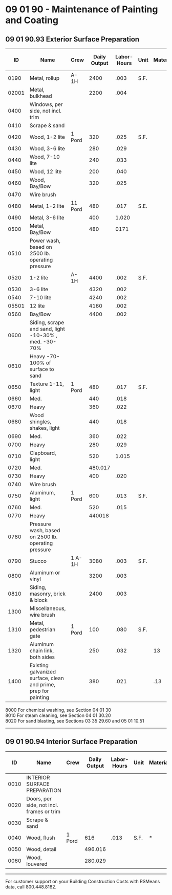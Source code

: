 # 09 01 90 - Maintenance of Painting and Coating

## 09 01 90.93 Exterior Surface Preparation

| ID    | Name                                 | Crew   | Daily Output | Labor-Hours | Unit | Material | Labor | Equipment | Total | Total Incl O&P |
|-------|--------------------------------------|--------|-------------|-------------|------|----------|-------|-----------|-------|----------------|
| 0190  | Metal, rollup                        | A-1H   | 2400        | .003        | S.F. |          | .15   | .03       | .18   | .27           |
| 02001 | Metal, bulkhead                      |        | 2200        | .004        |      |          | .17   | .04       | .21   | .29           |
| 0400  | Windows, per side, not incl. trim    |        |             |             |      |          |       |           |       |                |
| 0410  | Scrape & sand                        |        |             |             |      |          |       |           |       |                |
| 0420  | Wood, 1-2 lite                       | 1 Pord | 320         | .025        | S.F. |          | 1.20  |           | 1.20  | 1.77           |
| 0430  | Wood, 3-6 lite                       |        | 280         | .029        |      |          | 1.37  |           | 1.37  | 2.02           |
| 0440  | Wood, 7-10 lite                      |        | 240         | .033        |      |          | 1.59  |           | 1.59  | 2.36           |
| 0450  | Wood, 12 lite                        |        | 200         | .040        |      |          | 1.91  |           | 1.91  | 2.83           |
| 0460  | Wood, Bay/Bow                        |        | 320         | .025        |      |          | 1.20  |           | 1.20  | 1.77           |
| 0470  | Wire brush                           |        |             |             |      |          |       |           |       |                |
| 0480  | Metal, 1-2 lite                      | 11 Pord| 480         | .017        | S.E. |          | .80   |           | .80   | 1.18           |
| 0490  | Metal, 3-6 lite                      |        | 400         | 1.020       |      |          | .96   |           | .96   | 1.42           |
| 0500  | Metal, Bay/Bow                       |        | 480         | 0171        |      |          | .80   |           | .80   | 1.18           |
| 0510  | Power wash, based on 2500 lb. operating pressure | |         |             |      |          |       |           |       |                |
| 0520  | 1-2 lite                             | A-1H   | 4400        | .002        | S.F. |          | .08   | .02       | .10   | .14            |
| 0530  | 3-6 lite                             |        | 4320        | .002        |      |          | .08   | .02       | .10   | .15            |
| 0540  | 7-10 lite                            |        | 4240        | .002        |      |          | .09   | .02       | .11   | .15            |
| 05501 | 12 lite                              |        | 4160        | .002        |      |          | .09   | .02       | .11   | .15            |
| 0560  | Bay/Bow                              |        | 4400        | .002        |      |          | .08   | .02       | .10   | .14            |
| 0600  | Siding, scrape and sand, light -10-30% , med. -30-70% | |    |             |      |          |       |           |       |                |
| 0610  | Heavy -70-100% of surface to sand    |        |             |             |      |          |       |           |       |                |
| 0650  | Texture 1-11, light                  | 1 Pord | 480         | .017        | S.F. |          | .80   |           | .80   | 1.18           |
| 0660  | Med.                                 |        | 440         | .018        |      |          | .87   |           | .87   | 1.29           |
| 0670  | Heavy                                |        | 360         | .022        |      |          | 1.06  |           | 1.06  | 1.57           |
| 0680  | Wood shingles, shakes, light         |        | 440         | .018        |      |          | .87   |           | .87   | 1.29           |
| 0690  | Med.                                 |        | 360         | .022        |      |          | 1.06  |           | 1.06  | 1.57           |
| 0700  | Heavy                                |        | 280         | .029        |      |          | 1.37  |           | 1.37  | 2.02           |
| 0710  | Clapboard, light                     |        | 520         | 1.015       |      |          | .74   |           | .74   | 1.09           |
| 0720  | Med.                                 |        | 480.017     |             |      |          | .80   |           | .80   | 1.18           |
| 0730  | Heavy                                |        | 400         | .020        |      |          | .96   |           | .96   | 1.42           |
| 0740  | Wire brush                           |        |             |             |      |          |       |           |       |                |
| 0750  | Aluminum, light                      | 1 Pord | 600         | .013        | S.F. |          | .64   |           | .64   | .94            |
| 0760  | Med.                                 |        | 520         | .015        |      |          | .74   |           | .74   | 1.09           |
| 0770  | Heavy                                |        | 440018      |             |      |          | .87   |           | .87   | 1.29           |
| 0780  | Pressure wash, based on 2500 lb. operating pressure | |     |             |      |          |       |           |       |                |
| 0790  | Stucco                               | 1 A-1H | 3080        | .003        | S.F. |          | .12   | .03       | 638   | .222           |
| 0800  | Aluminum or vinyl                    |        | 3200        | .003        |      |          | .11   | .02       | .13   | .20            |
| 0810  | Siding, masonry, brick & block       |        | 2400        | .003        |      |          | .15   | .03       | .18   | .27            |
| 1300  | Miscellaneous, wire brush            |        |             |             |      |          |       |           |       |                |
| 1310  | Metal, pedestrian gate               | 1 Pord | 100         | .080        | S.F. |          | 3.82  |           | 3.82  | 5.65           |
| 1320  | Aluminum chain link, both sides      |        | 250         | .032        |      | 13       | 1.53  |           | 1.53  | 2.27           |
| 1400  | Existing galvanized surface, clean and prime, prep for painting | | 380 | .021 |      | .13      | 1.01  |           | 1.14  | 1.63           |

8000  For chemical washing, see Section 04 01 30  
8010  For steam cleaning, see Section 04 01 30.20  
8020  For sand blasting, see Sections 03 35 29.60 and 05 01 10.51  

---

## 09 01 90.94 Interior Surface Preparation

| ID    | Name                                 | Crew   | Daily Output | Labor-Hours | Unit | Material | Labor | Equipment | Total | Total Incl O&P |
|-------|--------------------------------------|--------|-------------|-------------|------|----------|-------|-----------|-------|----------------|
| 0010  | INTERIOR SURFACE PREPARATION         |        |             |             |      |          |       |           |       |                |
| 0020  | Doors, per side, not incl. frames or trim |    |             |             |      |          |       |           |       |                |
| 0030  | Scrape & sand                        |        |             |             |      |          |       |           |       |                |
| 0040  | Wood, flush                          | 1 Pord | 616         | .013        | S.F. | *        | .62   |           | .62   | .92            |
| 0050  | Wood, detail                         |        | 496.016     |             |      |          | .77   |           | .77   | 1.14           |
| 0060  | Wood, louvered                       |        | 280.029     |             |      |          | 1.37  |           | 1.37  | 2.02           |

---

For customer support on your Building Construction Costs with RSMeans data, call 800.448.8182.